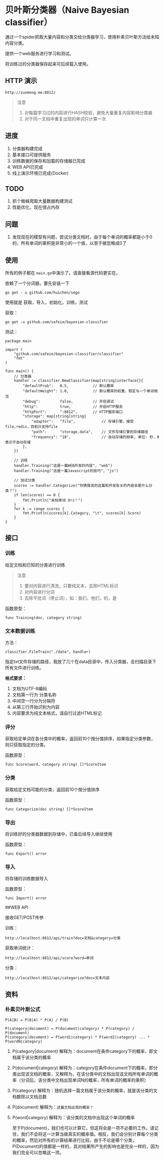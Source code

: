 # 贝叶斯分类器（Naive Bayesian classifier）

通过一个spider抓取大量内容和分类交给分类器学习，使用朴素贝叶斯方法给未知内容分类。

提供一个web服务进行学习和测试。

将训练过的分类器保存起来可后续载入使用。

## HTTP 演示

```
http://zuomeng.me:8812/
```

> 注意
> 
> 1. 对每篇学习过的内容进行HASH校验，避免大量重复内容影响分类器
> 2. 对于同一文档中重复出现的单词只计算一次

## 进度

1. 分类器构建完成
2. 基本接口可提供服务
3. 训练数据的保存和加载的存储器已完成
4. WEB API已完成
5. 线上演示环境已完成(Docker)

## TODO

1. 抓个蜘蛛爬取大量数据构建测试
2. 性能优化，现在很占内存

## 问题

1. 发现现在的模型有问题，尝试分类文档时，由于每个单词的概率都是小于0的，所有单词的乘积是非常小的一个值，以至于被忽略成0了

## 使用

所有的例子都在 ``main.go``中演示了。请直接看源代码更实在。

依赖了一个分词器，要先安装一下

```
go get - u github.com/huichen/sego
```

使用就是 获取，导入，初始化，训练，测试

获取：

```
go get -u github.com/safeie/bayesian-classifier
```

测试：

```
package main

import (
	"github.com/safeie/bayesian-classifier/classifier"
	"fmt"
)

func main() {
	// 分类器
	handler := classifier.NewClassifier(map[string]interface{}{
		"defaultProb":   0.5,			// 默认概率
		"defaultWeight": 1.0,			// 默认概率的权重，假定与一个单词相当
		"debug":         false,			// 开启调试
		"http":          true,			// 开启HTTP服务
		"httpPort":      ":8812",		// HTTP服务端口
		"storage": map[string]string{
			"adapter":   "file",			// 存储引擎，接受 file,redis，目前只支持file
			"path":      "storage.data",	// 文件存储引擎的存储路径
			"frequency": "10",				// 自动存储的频率, 单位: 秒，0 表示不自动存储
		},
	})

	// 训练
	handler.Training("这是一篇WEB开发的内容", "web")
	handler.Training("这是一篇Javascript的技巧", "js")

	// 测试分类
	scores := handler.Categorize("你猜我说的这篇和开发有关的内容会是什么分类？")
	if len(scores) == 0 {
		fmt.Println("未知单词 Orz！")
	}
	for k := range scores {
		fmt.Println(scores[k].Category, "\t", scores[k].Score)
	}
}
```

## 接口

### 训练

给定文档和已知的分类进行训练

> 注意
>
> 1. 要对内容进行清洗，只要纯文本，去除HTML标识
> 2. 对内容进行分词
> 3. 去除干扰词（停止词），如：我们，他们，的，是


函数原型：

```
func Training(doc, category string) 
```

### 文本数据训练

方法：

```
classifier.FileTrain("./data", handler)
```

指定txt文件存储的路径，我放了几个在data目录中，传入分类器，会扫描目录下所有文件进行训练。

**格式要求：**

1. 文档为UTF-8编码
2. 文档第一行为 分类名称
3. 中间空一行分为分隔符
4. 从第三行开始识别为内容
5. 内容要求为纯文本格式，请自行过滤HTML标记


### 评分

获取给定单词在各分类中的概率，返回前10个按分值排序，如果指定分类参数，则只获取指定的分类。

函数原型：

```
func Score(word, category string) []*ScoreItem
```

### 分类

获取给定文档可能的分类，返回前10个按分值排序

函数原型：

```
func Categorize(doc string) []*ScoreItem
```

### 导出

将训练好的分类器数据到存储中，已备后续导入继续使用

函数原型：

```
func Export() error
```

### 导入

将存储的训练数据导入

函数原型：

```
func Import() error
```

##WEB API

接收GET/POST传参

训练：

```
http://localhost:8812/api/train?doc=文档&category=分类
```

获取单词统计：

```
http://localhost:8812/api/score?word=单词
```

分类：

```
http://localhost:8812/api/categorize?doc=文本内容
```

## 资料

### 朴素贝叶斯公式

```
P(A|B) = P(B|A) * P(A) / P(B)

P(category|document) = P(document|category) * P(category) / P(document)
P(category|document) = P(word1|category) * P(word2|category) ... * P(wordN|category)

```

1. P(category|document) 解释为：document在条件category下的概率，即文档属于该分类的概率
2. P(document|category) 解释为：category在条件document下的概率，即分类出现该文档的概率，又解释为，在该分类中的文档出现该文档所有单词的概率（分词后，该分类中文档出现单词N的概率，所有单词的概率的乘积）
3. P(category) 解释为：随机选择一篇文档属于该分类的概率，就是该分类的文档数除以文档总数
4. P(document) 解释为：``这篇文档出现的概率？``
5. P(word|category) 解释为：该分类的文档中出现这个单词的概率

    至于P(document)，我们也可以计算它，但这将会是一项不必要的工作。请记住，我们不会将这一计算当做真实的概率值。相反，我们会分别计算每个分类的概率，然后对所有的计算结果进行比较。由于不论是哪个分类，P(Document)的值都是一样的，其对结果所产生的影响也是完全一样的，因为我们完全可以忽略这一项。

